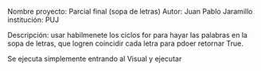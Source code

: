 Nombre proyecto: Parcial final (sopa de letras)
Autor: Juan Pablo Jaramillo
institución: PUJ


Descripción: usar habilmenete los ciclos for para hayar las palabras en la sopa de letras, que logren coincidir cada letra para pdoer retornar True.

Se ejecuta simplemente entrando al Visual y ejecutar

